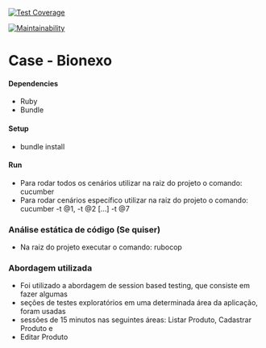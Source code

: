 [![Test Coverage](https://api.codeclimate.com/v1/badges/a99a88d28ad37a79dbf6/test_coverage)](https://codeclimate.com/github/codeclimate/codeclimate/test_coverage)

[![Maintainability](https://api.codeclimate.com/v1/badges/a99a88d28ad37a79dbf6/maintainability)](https://codeclimate.com/github/codeclimate/codeclimate/maintainability)

# Case - Bionexo


#### Dependencies
* Ruby
* Bundle

#### Setup
* bundle install

#### Run
* Para rodar todos os cenários utilizar na raiz do projeto o comando: cucumber
* Para rodar cenários específico utilizar na raiz do projeto o comando: cucumber -t @1, -t @2 [...] -t @7

### Análise estática de código (Se quiser)
* Na raiz do projeto executar o comando: rubocop

### Abordagem utilizada
* Foi utilizado a abordagem de session based testing, que consiste em fazer algumas
* seções de testes exploratórios em uma determinada área da aplicação, foram usadas
* sessões de 15 minutos nas seguintes áreas: Listar Produto, Cadastrar Produto e 
* Editar Produto

